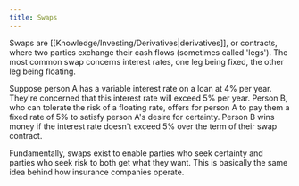 ```yaml
---
title: Swaps
---
```


Swaps are [[Knowledge/Investing/Derivatives|derivatives]], or contracts, where two parties exchange their cash flows (sometimes called 'legs'). The most common swap concerns interest rates, one leg being fixed, the other leg being floating.

Suppose person A has a variable interest rate on a loan at 4% per year. They're concerned that this interest rate will exceed 5% per year. Person B, who can tolerate the risk of a floating rate, offers for person A to pay them a fixed rate of 5% to satisfy person A's desire for certainty. Person B wins money if the interest rate doesn't exceed 5% over the term of their swap contract. 

Fundamentally, swaps exist to enable parties who seek certainty and parties who seek risk to both get what they want. This is basically the same idea behind how insurance companies operate.
